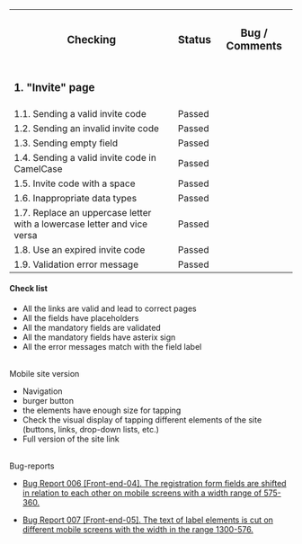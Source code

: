 
<table>

  <tr>
    <th colspan="2"><h3>Checking</h3></th>
    <th><h3>Status</h3></th>
    <th><h3>Bug / Comments</h3></th>
  </tr>

  <tr>
    <td colspan="2"><h3>1. "Invite" page</h3></td>
    <td></td>
    <td></td>
  </tr>
  <tr>
    <td colspan="2">1.1. Sending a valid invite code</td>
    <td>Passed</td>
    <td></td>
  </tr>
  <tr>
    <td colspan="2">1.2. Sending an invalid invite code</td>
    <td>Passed</td>
    <td></td>
  </tr>
  <tr>
    <td colspan="2">1.3. Sending empty field</td>
    <td>Passed</td>
    <td></td>
  </tr>
  <tr>
    <td colspan="2">1.4. Sending a valid invite code in CamelCase</td>
    <td>Passed</td>
    <td></td>
  </tr>
  <tr>
    <td colspan="2">1.5. Invite code with a space</td>
    <td>Passed</td>
    <td></td>
  </tr>
  <tr>
    <td colspan="2">1.6. Inappropriate data types</td>
    <td>Passed</td>
    <td></td>
  </tr>
  <tr>
    <td colspan="2">1.7. Replace an uppercase letter with a lowercase letter and vice versa</td>
    <td>Passed</td>
    <td></td>
  </tr>
  <tr>
    <td colspan="2">1.8. Use an expired invite code</td>
    <td>Passed</td>
    <td></td>
  </tr>
  <tr>
    <td colspan="2">1.9. Validation error message</td>
    <td>Passed</td>
    <td></td>
  </tr>

</table>


<h4>Check list</h4>

- All the links are valid and lead to correct pages<br>
- All the fields have placeholders<br>
- All the mandatory fields are validated<br>
- All the mandatory fields have asterix sign<br>
- All the error messages match with the field label<br><br>

Mobile site version<br>
- Navigation<br>
- burger button<br>
- the elements have enough size for tapping<br>
- Check the visual display of tapping different elements of the site (buttons, links, drop-down lists, etc.)<br>
- Full version of the site link	<br><br>

 Bug-reports<br>
- <a href="https://docs.google.com/spreadsheets/d/12KEEJFddZtl741j8TxCts92ghMKKscoNiEowJAWGCqc/edit?usp=drive_link">Bug Report 006 [Front-end-04]. The registration form fields are shifted in relation to each other on mobile screens with a width range of 575-360.</a>

- <a href="https://docs.google.com/spreadsheets/d/1L49IR-pGNUU1iiRUX3gF39JA6HDmMazQv_KX39uTFUw/edit?usp=drive_link">Bug Report 007 [Front-end-05]. The text of label elements is cut on different mobile screens with the width in the range 1300-576.</a>

